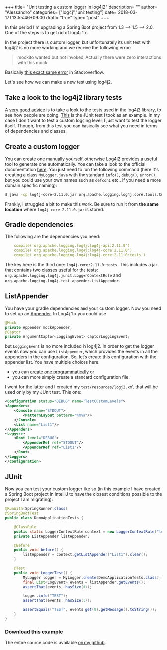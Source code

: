 +++
title= "Unit testing a custom logger in log4j2"
description= ""
author= "Alessandro"
categories= ["log4j","unit testing"]
date= 2018-03-17T13:55:46+09:00
draft= "true"
type= "post"
+++

In this period I'm upgrading a Spring Boot project from 1.3 --> 1.5 --> 2.0. One of the steps is to get rid of log4j 1.x. 

In the project there is custom logger, but unfortunately its unit test with log4j2 is no more working and we receive the following error:

> mockito wanted but not invoked, Actually there were zero interactions with this mock 

Basically [this exact same error](https://stackoverflow.com/questions/41793901/logger-with-mockito-in-java) in Stackoverflow.

Let's see how we can make a new test using log4j2.

## Take a look to the log4j2 library tests
A [very good advice](https://stackoverflow.com/a/28422839/3519732) is to take a look to the tests used in the log4j2 library, to see how people are doing.
[This](https://git-wip-us.apache.org/repos/asf?p=logging-log4j2.git;a=blob;f=log4j-core/src/test/java/org/apache/logging/log4j/core/CustomLevelsOverrideTest.java;h=628d73f685870b50a80bea1f17b017b2ad61fcb7;hb=HEAD) is the JUnit test I took as an example. In my case I don't want to test a custom logging level, I just want to test the logger itself. Though, from this test you can basically see what you need in terms of dependencies and classes.

## Create a custom logger
You can create one manually yourself, otherwise Log4j2 provides a useful tool to generate one automatically. You can take a look to the official documentation [here](https://logging.apache.org/log4j/2.x/manual/customloglevels.html#CodeGen). You just need to run the following command (here it's creating a class `MyLogger.java` with the standard `info()`, `debug()`, `error()`, but you could use your own names such as `defcon1` etc.. if you need a more domain specific naming):

~~~bash
$ java -cp log4j-core-2.11.0.jar org.apache.logging.log4j.core.tools.CustomLoggerGenerator com.demo.MyLogger info=1 debug=2 error=3 > MyLogger.java
~~~

Frankly, I struggled a bit to make this work. Be sure to run it from **the same location** where `log4j-core-2.11.0.jar` is stored.

## Gradle dependencies
The following are the dependencies you need:

~~~yaml
	compile('org.apache.logging.log4j:log4j-api:2.11.0')
	compile('org.apache.logging.log4j:log4j-core:2.11.0')
	compile('org.apache.logging.log4j:log4j-core:2.11.0:tests')
~~~

The key here is the third one: `log4j-core:2.11.0:tests`. This includes a jar that contains two classes useful for the tests: `org.apache.logging.log4j.junit.LoggerContextRule` and `org.apache.logging.log4j.test.appender.ListAppender`.

## ListAppender
You have your gradle dependencies and your custom logger. Now you need to set up an [Appender](https://logging.apache.org/log4j/2.x/manual/appenders.html). In Log4j 1.x you could use

~~~java
@Mock
private Appender mockAppender;
@Captor
private ArgumentCaptor<LoggingEvent> captorLoggingEvent;
~~~

but `LoggingEvent` is no more included in log4j2. In order to get the logger events now you can use `ListAppender`, which provides the events in all the appenders in the configuration. So, let's create this configuration with the appender list. You have multiple choices here: 

- you can [create one programmatically](https://logging.apache.org/log4j/2.x/manual/customconfig.html) or 
- you can more simply create a standard configuration file. 

I went for the latter and I created my `test/resources/logj2.xml` that will be used only by my JUnit test. This one:

~~~xml
<Configuration status="DEBUG" name="TestCustomLevels">
<Appenders>
    <Console name="STDOUT">
        <PatternLayout pattern="%m%n"/>
    </Console>
    <List name="List1"/>
</Appenders>
<Loggers>
    <Root level="DEBUG">
        <AppenderRef ref="STDOUT"/>
        <AppenderRef ref="List1"/>
    </Root>
</Loggers>
</Configuration>
~~~

## JUnit
Now you can test your custom logger like so (in this example I have created a Spring Boot project in IntelliJ to have the closest conditions possible to the project I am migrating):

~~~java
@RunWith(SpringRunner.class)
@SpringBootTest
public class DemoApplicationTests {

	@ClassRule
	public static LoggerContextRule context = new LoggerContextRule("log4j2.xml");
	private ListAppender listAppender;

	@Before
	public void before() {
		listAppender = context.getListAppender("List1").clear();
	}

	@Test
	public void LoggerTest() {
		MyLogger logger = MyLogger.create(DemoApplicationTests.class);
		final List<LogEvent> events = listAppender.getEvents();
		assertThat(events, hasSize(0));

		logger.info("TEST");
		assertThat(events, hasSize(1));

		assertEquals("TEST", events.get(0).getMessage().toString());
	}
}
~~~

### Download this example
The entire source code is available [on my github](https://github.com/alebaffa/spring-boot-log4j2).
